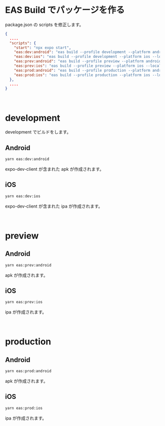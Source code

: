 # EAS Build でパッケージを作る

package.json の scripts を修正します。

```json
{
  ....
  "scripts": {
    "start": "npx expo start",
    "eas:dev:android": "eas build --profile development --platform android --local",
    "eas:dev:ios": "eas build --profile development --platform ios --local",
    "eas:prev:android": "eas build --profile preview --platform android --local",
    "eas:prev:ios": "eas build --profile preview --platform ios --local",
    "eas:prod:android": "eas build --profile production --platform android --local",
    "eas:prod:ios": "eas build --profile production --platform ios --local"
  },
  ....
}
```

<br>

# development

development でビルドをします。

## Android

```zsh
yarn eas:dev:android
```

expo-dev-client が含まれた apk が作成されます。

## iOS

```zsh
yarn eas:dev:ios
```

expo-dev-client が含まれた ipa が作成されます。

<br>

# preview

## Android

```zsh
yarn eas:prev:android
```

apk が作成されます。

## iOS

```zsh
yarn eas:prev:ios
```

ipa が作成されます。

<br>

# production

## Android

```zsh
yarn eas:prod:android
```

apk が作成されます。

## iOS

```zsh
yarn eas:prod:ios
```

ipa が作成されます。
